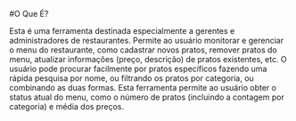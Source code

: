 
#O Que É?


Esta é uma ferramenta destinada especialmente a 
gerentes e administradores de restaurantes. 
Permite ao usuário monitorar e gerenciar o menu 
do restaurante, como cadastrar novos pratos, 
remover pratos do menu, atualizar informações 
(preço, descrição) de pratos existentes, etc. O 
usuário pode procurar facilmente por pratos 
específicos fazendo uma rápida pesquisa por nome, 
ou filtrando os pratos por categoria, ou 
combinando as duas formas. Esta ferramenta 
permite ao usuário obter o status atual do menu, 
como o número de pratos (incluindo a contagem por 
categoria) e média dos preços.

